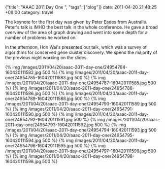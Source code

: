 {"title": "AAAC 2011 Day One  ", "tags": ["blog"]}
date: 2011-04-20 21:48:25 +08:00
category: travel

The keynote for the first day was given by Peter Eades from Australia. Peter's talk is IMHO the best talk in the whole conference. He gave a broad overview of the area of graph drawing and went into some depth for a number of problems he worked on.

In the afternoon, Hon Wai's presented our talk, which was a survey of algorithms for conserved gene cluster discovery. We spend the majority of the previous night working on the slides.

{% img /images/2011/04/20/aaac-2011-day-one/24954784-160420111582.jpg 500 %}
{% img /images/2011/04/20/aaac-2011-day-one/24954785-160420111583.jpg 500 %}
{% img /images/2011/04/20/aaac-2011-day-one/24954787-160420111585.jpg 500 %}
{% img /images/2011/04/20/aaac-2011-day-one/24954788-160420111586.jpg 500 %}
{% img /images/2011/04/20/aaac-2011-day-one/24954789-160420111588.jpg 500 %}
{% img /images/2011/04/20/aaac-2011-day-one/24954790-160420111589.jpg 500 %}
{% img /images/2011/04/20/aaac-2011-day-one/24954791-160420111590.jpg 500 %}
{% img /images/2011/04/20/aaac-2011-day-one/24954792-160420111591.jpg 500 %}
{% img /images/2011/04/20/aaac-2011-day-one/24954793-160420111592.jpg 500 %}
{% img /images/2011/04/20/aaac-2011-day-one/24954794-160420111593.jpg 500 %}
{% img /images/2011/04/20/aaac-2011-day-one/24954795-160420111594.jpg 500 %}
{% img /images/2011/04/20/aaac-2011-day-one/24954796-160420111595.jpg 500 %}
{% img /images/2011/04/20/aaac-2011-day-one/24954797-160420111596.jpg 500 %}
{% img /images/2011/04/20/aaac-2011-day-one/24954798-160420111598.jpg 500 %}
